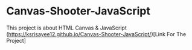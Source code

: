 # Canvas-Shooter-JavaScript
This project is about HTML Canvas & JavaScript
(https://ksrisayee12.github.io/Canvas-Shooter-JavaScript/)[Link For The Project]
